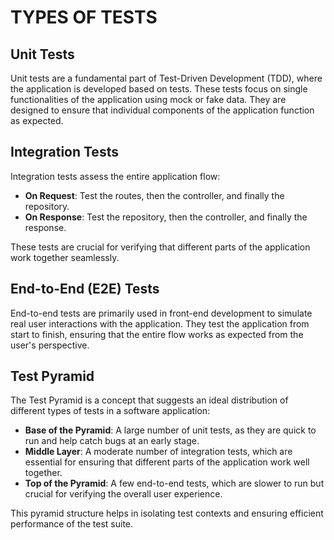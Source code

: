 # TYPES OF TESTS

## Unit Tests

Unit tests are a fundamental part of Test-Driven Development (TDD), where the application is developed based on tests. These tests focus on single functionalities of the application using mock or fake data. They are designed to ensure that individual components of the application function as expected.

## Integration Tests

Integration tests assess the entire application flow:

- **On Request**: Test the routes, then the controller, and finally the repository.
- **On Response**: Test the repository, then the controller, and finally the response.

These tests are crucial for verifying that different parts of the application work together seamlessly.

## End-to-End (E2E) Tests

End-to-end tests are primarily used in front-end development to simulate real user interactions with the application. They test the application from start to finish, ensuring that the entire flow works as expected from the user's perspective.

## Test Pyramid

The Test Pyramid is a concept that suggests an ideal distribution of different types of tests in a software application:

- **Base of the Pyramid**: A large number of unit tests, as they are quick to run and help catch bugs at an early stage.
- **Middle Layer**: A moderate number of integration tests, which are essential for ensuring that different parts of the application work well together.
- **Top of the Pyramid**: A few end-to-end tests, which are slower to run but crucial for verifying the overall user experience.

This pyramid structure helps in isolating test contexts and ensuring efficient performance of the test suite.
